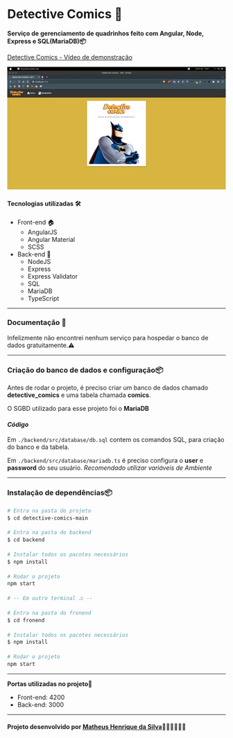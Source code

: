 # Detective Comics 📜

__Serviço de gerenciamento de quadrinhos feito com Angular, Node, Express e SQL(MariaDB)📦__

<a href="https://youtu.be/_wNw2O1UCDA">Detective Comics - Vídeo de demonstração</a>

<div>
  <img src="./imgs/detective_comics.gif" />
</div>

#### **Tecnologias utilizadas 🛠️**

- Front-end 🏠
  * AngularJS
  * Angular Material
  * SCSS
- Back-end 💾
  * NodeJS
  * Express
  * Express Validator
  * SQL
  * MariaDB
  * TypeScript

---
### **Documentação 📝**

Infelizmente não encontrei nenhum serviço para hospedar o banco de dados gratuitamente.⚠️

---
### **Criação do banco de dados e configuração📦**

Antes de rodar o projeto, é preciso criar um banco de dados chamado **detective_comics** e uma tabela chamada **comics**.

O SGBD utilizado para esse projeto foi o **MariaDB**

#### *Código*
Em ```./backend/src/database/db.sql``` contem os comandos SQL, para criação do banco e da tabela.

Em ```./backend/src/database/mariadb.ts``` é preciso configura o **user** e **password** do seu usuário.
*Recomendado utilizar variáveis de Ambiente*

---
### **Instalação de dependências📦**

```bash
# Entra na pasta do projeto
$ cd detective-comics-main

# Entra na pasta do backend
$ cd backend

# Instalar todos os pacotes necessários
$ npm install

# Rodar o projeto
npm start

# -- Em outro terminal ⚠️ --

# Entra na pasta do fronend
$ cd fronend

# Instalar todos os pacotes necessários
$ npm install

# Rodar o projeto
npm start

```

---
**Portas utilizadas no projeto🚪**
* Front-end: 4200
* Back-end: 3000

---
#### **Projeto desenvolvido por [Matheus Henrique da Silva]("https://www.instagram.com/themateusreal/")🚀👨‍🚀👨🏿‍💻**